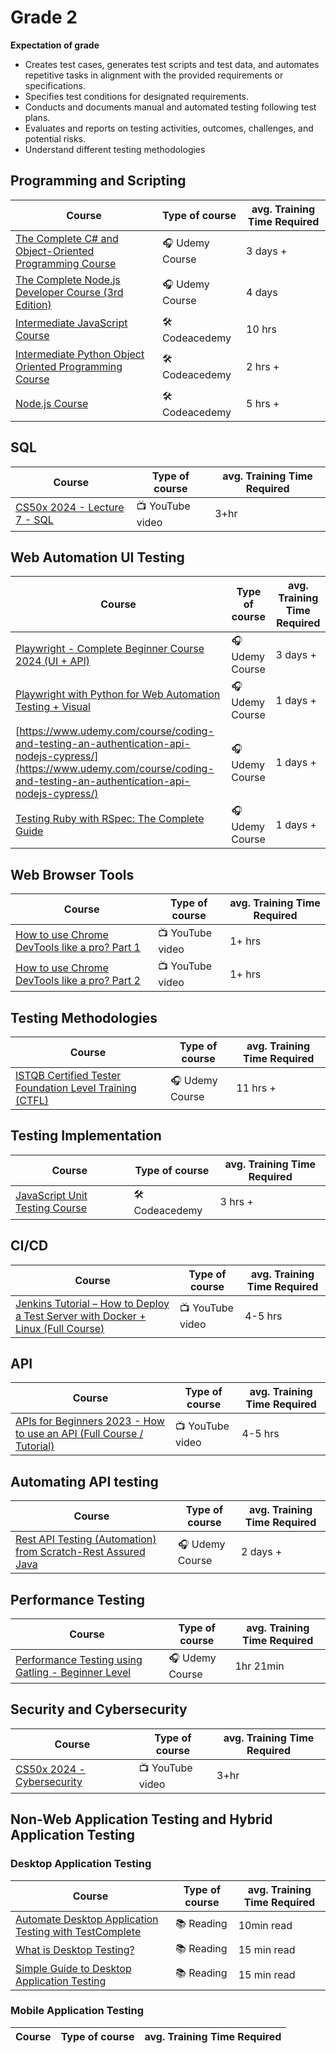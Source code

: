 # Grade 2

**Expectation of grade**

- Creates test cases, generates test scripts and test data, and automates repetitive tasks in alignment with the provided requirements or specifications.
- Specifies test conditions for designated requirements.
- Conducts and documents manual and automated testing following test plans.
- Evaluates and reports on testing activities, outcomes, challenges, and potential risks.
- Understand different testing methodologies 

## Programming and Scripting

| Course | Type of course | avg. Training Time Required |
| ------ | -------------- | --------------------------- | 
|[The Complete C# and Object-Oriented Programming Course](https://www.udemy.com/course/the-complete-c-sharp-developer-course/)| 🎧 Udemy Course | 3 days + | 
|[The Complete Node.js Developer Course (3rd Edition)](https://www.udemy.com/course/the-complete-nodejs-developer-course-2/)| 🎧 Udemy Course | 4 days |
|[Intermediate JavaScript Course](https://www.codecademy.com/learn/learn-intermediate-javascript)| 🛠️ Codeacedemy  | 10 hrs |
|[Intermediate Python Object Oriented Programming Course](https://www.codecademy.com/learn/learn-intermediate-python-3-object-oriented-programming)| 🛠️ Codeacedemy | 2 hrs + |
|[Node.js Course](https://www.codecademy.com/learn/learn-node-js)| 🛠️ Codeacedemy | 5 hrs + |

## SQL
| Course | Type of course | avg. Training Time Required |
| ------ | -------------- | --------------------------- | 
|[CS50x 2024 - Lecture 7 - SQL](https://youtu.be/1RCMYG8RUSE?si=rRSXrV_Zr-heYLYY)| 📺 YouTube video| 3+hr| 

## Web Automation UI Testing
| Course | Type of course | avg. Training Time Required |
| ------ | -------------- | --------------------------- | 
|[Playwright - Complete Beginner Course 2024 (UI + API)](https://www.udemy.com/course/playwright-complete-beginner-course/)| 🎧 Udemy Course | 3 days + | 
|[Playwright with Python for Web Automation Testing + Visual](https://www.udemy.com/course/playwright-with-python-for-web-automation-testing/)| 🎧 Udemy Course | 1 days + | 
|[https://www.udemy.com/course/coding-and-testing-an-authentication-api-nodejs-cypress/](https://www.udemy.com/course/coding-and-testing-an-authentication-api-nodejs-cypress/)| 🎧 Udemy Course | 1 days + | 
|[Testing Ruby with RSpec: The Complete Guide](https://www.udemy.com/course/testing-ruby-with-rspec/)| 🎧 Udemy Course | 1 days + | 

## Web Browser Tools
| Course | Type of course | avg. Training Time Required |
| ------ | ------ | ---- |
|[How to use Chrome DevTools like a pro? Part 1](https://youtu.be/fgbqkVOH7Q4?si=TxOQKIRfWFZe1d-U)|  📺 YouTube video| 1+ hrs |
|[How to use Chrome DevTools like a pro? Part 2](https://youtu.be/_51ds4cXloI?si=qWgrHxFDjVEs1Fi1)|  📺 YouTube video| 1+ hrs |

## Testing Methodologies  
| Course | Type of course | avg. Training Time Required |
| ------ | -------------- | --------------------------- | 
[ISTQB Certified Tester Foundation Level Training (CTFL)](https://www.udemy.com/course/istqb-certified-tester-foundation-level-training-ctfl/)| 🎧 Udemy Course | 11 hrs +|

## Testing Implementation
| Course | Type of course | avg. Training Time Required |
| ------ | -------------- | --------------------------- | 
|[JavaScript Unit Testing Course](https://www.codecademy.com/learn/learn-javascript-unit-testing)| 🛠️ Codeacedemy| 3 hrs + |

## CI/CD
| Course | Type of course | avg. Training Time Required |
| ------ | ------ | ---- |
|[Jenkins Tutorial – How to Deploy a Test Server with Docker + Linux (Full Course)](https://youtu.be/f4idgaq2VqA?si=wiN44UxBTv7KclRp)| 📺 YouTube video| 4-5 hrs |

## API
| Course | Type of course | avg. Training Time Required |
| ------ | ------ | ---- |
|[APIs for Beginners 2023 - How to use an API (Full Course / Tutorial)](https://youtu.be/WXsD0ZgxjRw?si=N5lTURRhsBF4fqQ5)| 📺 YouTube video| 4-5 hrs |

## Automating API testing
| Course | Type of course | avg. Training Time Required |
| ------ | ------ | ---- |
|[Rest API Testing (Automation) from Scratch-Rest Assured Java](https://www.udemy.com/course/rest-api-automation-testing-rest-assured/)| 🎧 Udemy Course | 2 days +|

## Performance Testing
| Course | Type of course | avg. Training Time Required |
| ------ | ------ | ---- |
|[Performance Testing using Gatling - Beginner Level](https://www.udemy.com/course/performance-testing-using-gatling/)|🎧 Udemy Course | 1hr 21min |

## Security and Cybersecurity
| Course | Type of course | avg. Training Time Required |
| ------ | ------ | ---- |
|[CS50x 2024 - Cybersecurity](https://youtu.be/EKof-cJiTG8?si=2OiBW9yBxWQx0BAu)|📺 YouTube video| 3+hr|

## Non-Web Application Testing and Hybrid Application Testing

### Desktop Application Testing
| Course | Type of course | avg. Training Time Required |
| ------ | ------ | ---- |
|[Automate Desktop Application Testing with TestComplete](https://smartbear.com/product/testcomplete/desktop-testing/)| 📚 Reading | 10min read | 
|[What is Desktop Testing?](https://www.leapwork.com/blog/what-is-desktop-testing)| 📚 Reading | 15 min read | 
|[Simple Guide to Desktop Application Testing](https://www.testdevlab.com/blog/simple-guide-to-desktop-application-testing)| 📚 Reading | 15 min read | 

### Mobile Application Testing
| Course | Type of course | avg. Training Time Required |
| ------ | ------ | ---- |
